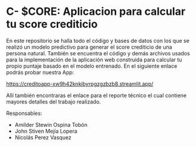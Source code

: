 # C- $CORE: Aplicacion para calcular tu score crediticio

En este repositorio se halla todo el código y bases de datos con los que se realizó un modelo predictivo para generar el score crediticio de una persona natural. También se encuentra el código y demás archivos usados para la implementación de la aplicación web construida para calcular tu propio puntaje basado en el modelo entrenado. En el siguiente enlace podrás probar nuestra App:

https://creditoapp-xw9h42knkibyrpgzgzbzb8.streamlit.app/

Allí también encontraras el enlace para el reporte técnico el cual contiene mayores detalles del trabajo realizado.

Responsables:
- Amilder Stewin Ospina Tobón
- John Stiven Mejía Lopera
- Nicolás Perez Vasquez
 
